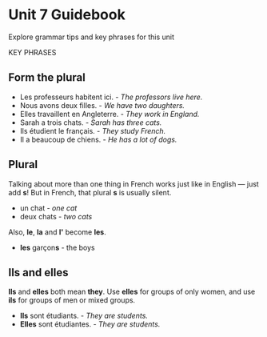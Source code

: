 # Unit 7 Guidebook

Explore grammar tips and key phrases for this unit

KEY PHRASES

## Form the plural

* Les professeurs habitent ici. - *The professors live here.*
* Nous avons deux filles. - *We have two daughters.*
* Elles travaillent en Angleterre. - *They work in England.*
* Sarah a trois chats. - *Sarah has three cats.*
* Ils étudient le français. - *They study French.*
* Il a beaucoup de chiens. - *He has a lot of dogs.*

## Plural

Talking about more than one thing in French works just like in English — just add **s**! But in French, that plural **s** is usually silent.

* un chat - *one cat*
* deux chats - *two cats*

Also, **le**, **la** and **l'** become **les**.

* **les** garçon**s** - the boys

## Ils and elles

**Ils** and **elles** both mean **they**. Use **elles** for groups of only women, and use **ils** for groups of men or mixed groups.

* **Ils** sont étudiants. - *They are students.*
* **Elles** sont étudiantes. - *They are students.*
